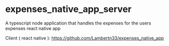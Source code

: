 # expenses_native_app_server
A typescript node application that handles the expenses for the users expenses react native app

Client ( react native ): https://github.com/Lambertn33/expenses_native_app
